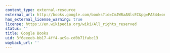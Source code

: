 ```yaml
---
content_type: external-resource
external_url: http://books.google.com/books?id=CmJWBaANlsEC&pg=PA344=onepage
has_external_license_warning: true
license: https://en.wikipedia.org/wiki/All_rights_reserved
status: ''
title: Google Books
uid: 3f6eeeeb-bb17-4ff4-ac9a-cd0b71fabc13
wayback_url: ''
---
```


